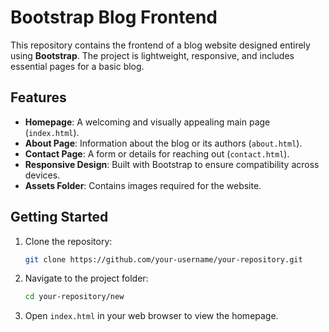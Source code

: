 # Bootstrap Blog Frontend

This repository contains the frontend of a blog website designed entirely using **Bootstrap**. The project is lightweight, responsive, and includes essential pages for a basic blog.

## Features

- **Homepage**: A welcoming and visually appealing main page (`index.html`).
- **About Page**: Information about the blog or its authors (`about.html`).
- **Contact Page**: A form or details for reaching out (`contact.html`).
- **Responsive Design**: Built with Bootstrap to ensure compatibility across devices.
- **Assets Folder**: Contains images required for the website.


## Getting Started

1. Clone the repository:
   ```bash
   git clone https://github.com/your-username/your-repository.git


2. Navigate to the project folder:
    ```bash
    cd your-repository/new

3. Open `index.html` in your web browser to view the homepage.
